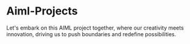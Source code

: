 # Aiml-Projects
Let's embark on this AIML project together, where our creativity meets innovation, driving us to push boundaries and redefine possibilities.
